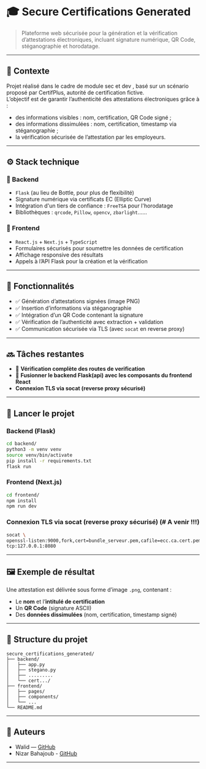 # 🎓 Secure Certifications Generated

> Plateforme web sécurisée pour la génération et la vérification d’attestations électroniques, incluant signature numérique, QR Code, stéganographie et horodatage.

---

## 📌 Contexte

Projet réalisé dans le cadre de module sec et dev , basé sur un scénario proposé par CertifPlus, autorité de certification fictive.  
L’objectif est de garantir l’authenticité des attestations électroniques grâce à :
- des informations visibles : nom, certification, QR Code signé ;
- des informations dissimulées : nom, certification, timestamp via stéganographie ;
- la vérification sécurisée de l’attestation par les employeurs.

---

## ⚙️ Stack technique

### 🔹 Backend
- `Flask` (au lieu de Bottle, pour plus de flexibilité)
- Signature numérique via certificats EC (Elliptic Curve)
- Intégration d'un tiers de confiance : `FreeTSA` pour l'horodatage
- Bibliothèques : `qrcode`, `Pillow`, `opencv`, `zbarlight`......

### 🔹 Frontend
- `React.js` + `Next.js` + `TypeScript`
- Formulaires sécurisés pour soumettre les données de certification
- Affichage responsive des résultats
- Appels à l’API Flask pour la création et la vérification

---

## 🔐 Fonctionnalités

- ✅ Génération d’attestations signées (image PNG)
- ✅ Insertion d’informations via stéganographie
- ✅ Intégration d’un QR Code contenant la signature
- ✅ Vérification de l’authenticité avec extraction + validation
- ✅ Communication sécurisée via TLS (avec `socat` en reverse proxy)

---

## 🔜 Tâches restantes

- 🔄 **Vérification complète des routes de verification**
- 🔗 **Fusionner le backend Flask(api) avec les composants du frontend React**
-  **Connexion TLS via socat (reverse proxy sécurisé)**

---

## 🚀 Lancer le projet

### Backend (Flask)

```bash
cd backend/
python3 -m venv venv
source venv/bin/activate
pip install -r requirements.txt
flask run
```

### Frontend (Next.js)

```bash
cd frontend/
npm install
npm run dev
```

### Connexion TLS via socat (reverse proxy sécurisé) (# A venir !!!)

```bash
socat \
openssl-listen:9000,fork,cert=bundle_serveur.pem,cafile=ecc.ca.cert.pem,verify=0 \
tcp:127.0.0.1:8080
```

---

## 🖼 Exemple de résultat

Une attestation est délivrée sous forme d’image `.png`, contenant :
- Le **nom** et l’**intitulé de certification**
- Un **QR Code** (signature ASCII)
- Des **données dissimulées** (nom, certification, timestamp signé)

---

## 📂 Structure du projet

```text
secure_certifications_generated/
├── backend/
│   ├── app.py
│   ├── stegano.py
│   ├── .........
│   └── cert.../
├── frontend/
│   ├── pages/
│   ├── components/
│   └── ...
└── README.md
```

---

## 👥 Auteurs

- Walid — [GitHub](https://github.com/anjwalid)
- Nizar Bahajoub - [GitHub](https://github.com/Nizar-Bahajoub)

---



